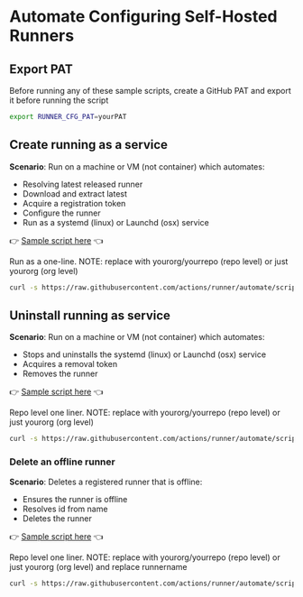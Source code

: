 # Automate Configuring Self-Hosted Runners


## Export PAT

Before running any of these sample scripts, create a GitHub PAT and export it before running the script

```bash
export RUNNER_CFG_PAT=yourPAT
```

## Create running as a service

**Scenario**: Run on a machine or VM (not container) which automates:

 - Resolving latest released runner
 - Download and extract latest
 - Acquire a registration token
 - Configure the runner
 - Run as a systemd (linux) or Launchd (osx) service

:point_right: [Sample script here](../scripts/create-latest-svc.sh) :point_left:

Run as a one-line. NOTE: replace with yourorg/yourrepo (repo level) or just yourorg (org level) 
```bash
curl -s https://raw.githubusercontent.com/actions/runner/automate/scripts/create-latest-svc.sh | bash -s yourorg/yourrepo
```

## Uninstall running as service 

**Scenario**: Run on a machine or VM (not container) which automates:

 - Stops and uninstalls the systemd (linux) or Launchd (osx) service
 - Acquires a removal token
 - Removes the runner

:point_right: [Sample script here](../scripts/remove-svc.sh) :point_left:

Repo level one liner.  NOTE: replace with yourorg/yourrepo (repo level) or just yourorg (org level) 
```bash
curl -s https://raw.githubusercontent.com/actions/runner/automate/scripts/remove-svc.sh | bash -s yourorg/yourrepo
```

### Delete an offline runner

**Scenario**: Deletes a registered runner that is offline:

 - Ensures the runner is offline
 - Resolves id from name
 - Deletes the runner

:point_right: [Sample script here](../scripts/delete.sh) :point_left:

Repo level one liner.  NOTE: replace with yourorg/yourrepo (repo level) or just yourorg (org level) and replace runnername
```bash
curl -s https://raw.githubusercontent.com/actions/runner/automate/scripts/delete.sh | bash -s yourorg/yourrepo runnername
```

